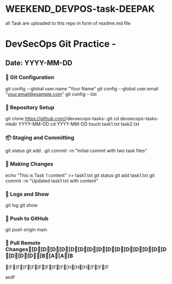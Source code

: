 # WEEKEND_DEVPOS-task-DEEPAK
all Task are uploaded to this repo in form of readme.md file 
# DevSecOps Git Practice - <Your Name>
## Date: YYYY-MM-DD

### 🔧 Git Configuration
git config --global user.name "Your Name"
git config --global user.email "your.email@example.com"
git config --list

### 📁 Repository Setup
git clone https://github.com/<your-username>/devsecops-tasks-<your-name>.git
cd devsecops-tasks-<your-name>
mkdir YYYY-MM-DD
cd YYYY-MM-DD
touch task1.txt task2.txt

### 📦 Staging and Committing
git status
git add .
git commit -m "Initial commit with two task files"

### 🔁 Making Changes
echo "This is Task 1 content" >> task1.txt
git status
git add task1.txt
git commit -m "Updated task1.txt with content"

### 🧾 Logs and Show
git log
git show <commit-id>

### 🚀 Push to GitHub
git push origin main

### 🔁 Pull Remote Changes[D[D[D[D[D[D[D[D[D[D[D[D[D[D[D[D[D[D[B[A[A[B



[F[F[F[F[F[F[F[F[H[H[H[F[F[F




































































asdf
